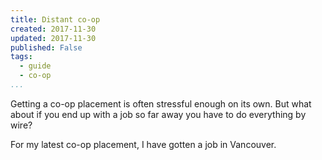 ```yaml
---
title: Distant co-op
created: 2017-11-30
updated: 2017-11-30
published: False
tags:
  - guide
  - co-op
...
```


Getting a co-op placement is often stressful enough on its own. But what about
if you end up with a job so far away you have to do everything by wire?

For my latest co-op placement, I have gotten a job in Vancouver.

